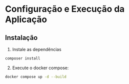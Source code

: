 # Configuração e Execução da Aplicação

## Instalação

1. Instale as dependências

```sh
composer install
```


2. Execute o docker compose:

```sh
docker compose up -d --build
```

